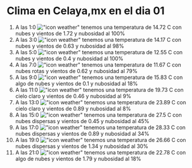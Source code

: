 # Clima en Celaya,mx en el dia 01

1. A las 1:0 !["icon weather"](http://openweathermap.org/img/w/04n.png) tenemos una temperatura de 14.72 C con nubes y  vientos de 1.72 y nubosidad al 100%
1. A las 3:0 !["icon weather"](http://openweathermap.org/img/w/04n.png) tenemos una temperatura de 14.17 C con nubes y  vientos de 0.63 y nubosidad al 98%
1. A las 5:0 !["icon weather"](http://openweathermap.org/img/w/04n.png) tenemos una temperatura de 12.55 C con nubes y  vientos de 0.4 y nubosidad al 100%
1. A las 7:0 !["icon weather"](http://openweathermap.org/img/w/04n.png) tenemos una temperatura de 11.67 C con nubes rotas y  vientos de 0.62 y nubosidad al 79%
1. A las 9:0 !["icon weather"](http://openweathermap.org/img/w/02d.png) tenemos una temperatura de 15.83 C con algo de nubes y  vientos de 0.1 y nubosidad al 18%
1. A las 11:0 !["icon weather"](http://openweathermap.org/img/w/01d.png) tenemos una temperatura de 19.73 C con cielo claro y  vientos de 0.46 y nubosidad al 9%
1. A las 13:0 !["icon weather"](http://openweathermap.org/img/w/01d.png) tenemos una temperatura de 23.89 C con cielo claro y  vientos de 0.89 y nubosidad al 8%
1. A las 15:0 !["icon weather"](http://openweathermap.org/img/w/03d.png) tenemos una temperatura de 27.5 C con nubes dispersas y  vientos de 0.45 y nubosidad al 45%
1. A las 17:0 !["icon weather"](http://openweathermap.org/img/w/03d.png) tenemos una temperatura de 28.33 C con nubes dispersas y  vientos de 0.89 y nubosidad al 34%
1. A las 19:0 !["icon weather"](http://openweathermap.org/img/w/03d.png) tenemos una temperatura de 26.66 C con nubes dispersas y  vientos de 1.34 y nubosidad al 30%
1. A las 21:0 !["icon weather"](http://openweathermap.org/img/w/02n.png) tenemos una temperatura de 22.78 C con algo de nubes y  vientos de 1.79 y nubosidad al 18%
